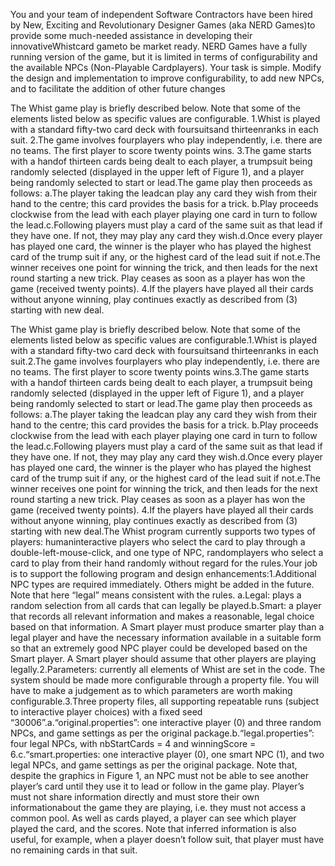 You and your team of independent Software Contractors have been hired by New, Exciting and Revolutionary Designer Games (aka NERD Games)to provide some much-needed assistance in developing their innovativeWhistcard gameto be market ready.
NERD Games have a fully running version of the game, but it is limited in terms of configurability and the available NPCs (Non-Playable Cardplayers). Your task is simple.  Modify the design and implementation to improve configurability, to add new NPCs, and to facilitate the addition of other future changes

The Whist game play is briefly described below.  Note that some of the elements listed below as specific values are configurable.
1.Whist is played with a standard fifty-two card deck with foursuitsand thirteenranks in each suit.
2.The game involves fourplayers who play independently, i.e. there are no teams. The first player to score twenty points wins.
3.The game starts with a handof thirteen cards being dealt to each player, a trumpsuit being randomly selected (displayed in the upper left of Figure 1), and a player being randomly selected to start or lead.The game play then proceeds as follows: a.The player taking the leadcan play any card they wish from their hand to the centre; this card provides the basis for a trick. b.Play proceeds clockwise from the lead with each player playing one card in turn to follow the lead.c.Following players must play a card of the same suit as that lead if they have one.  If not, they may play any card they wish.d.Once every player has played one card, the winner is the player who has played the highest card of the trump suit if  any, or the highest card of the lead suit if not.e.The winner receives one point for winning the trick, and then leads for the next round starting a new trick.  Play ceases as soon as a player has won the game (received twenty points). 
4.If the players have played all their cards without anyone winning, play continues exactly as described from (3) starting with new deal.

The Whist game play is briefly described below.  Note that some of the elements listed below as specific values are configurable.1.Whist is played with a standard fifty-two card deck with foursuitsand thirteenranks in each suit.2.The game involves fourplayers who play independently, i.e. there are no teams. The first player to score twenty points wins.3.The game starts with a handof thirteen cards being dealt to each player, a trumpsuit being randomly selected (displayed in the upper left of Figure 1), and a player being randomly selected to start or lead.The game play then proceeds as follows: a.The player taking the leadcan play any card they wish from their hand to the centre; this card provides the basis for a trick. b.Play proceeds clockwise from the lead with each player playing one card in turn to follow the lead.c.Following players must play a card of the same suit as that lead if they have one.  If not, they may play any card they wish.d.Once every player has played one card, the winner is the player who has played the highest card of the trump suit if  any, or the highest card of the lead suit if not.e.The winner receives one point for winning the trick, and then leads for the next round starting a new trick.  Play ceases as soon as a player has won the game (received twenty points). 4.If the players have played all their cards without anyone winning, play continues exactly as described from (3) starting with new deal.The Whist program currently supports two types of players: humaninteractive players who select the card to play through a double-left-mouse-click, and one type of NPC, randomplayers who select a card to play from their hand randomly without regard for the rules.Your job is to support the following program and design enhancements:1.Additional NPC types are required immediately.  Others might be added in the future. Note that here “legal” means consistent with the rules. a.Legal: plays a random selection from all cards that can legally be played.b.Smart:  a player that records all relevant information and makes a reasonable, legal choice based on that information. A Smart player must produce smarter play than a legal player and have the necessary information available in a suitable form so that an extremely good NPC player could be developed based on the Smart player. A Smart player should assume that other players are playing legally.2.Parameters:  currently all elements of Whist are set in the code. The system should be made more configurable through a property file. You will have to make a judgement as to which parameters are worth making configurable.3.Three property files, all supporting repeatable runs (subject to interactive player choices) with a fixed seed “30006”.a.“original.properties”: one interactive player (0) and three random NPCs, and game settings as per the original package.b.“legal.properties”: four legal NPCs, with nbStartCards = 4 and winningScore = 6.c.“smart.properties: one interactive player (0), one smart NPC (1), and two legal NPCs, and game settings as per the original package. Note that, despite the graphics in Figure 1, an NPC must not be able to see another player’s card until they use it to lead or follow in the game play.  Player’s must not share information directly and must store their own informationabout the game they are playing, i.e. they must not access a common pool.  As well as cards played, a player can see which player played the card, and the scores. Note that inferred information is also useful, for example, when a player doesn’t follow suit,  that player must have no remaining cards in that suit.
